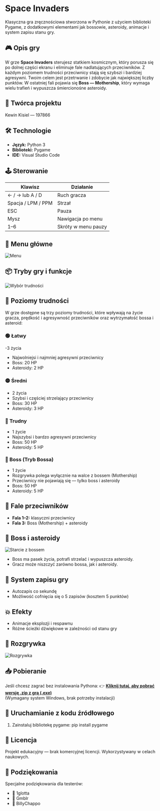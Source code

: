 # Space Invaders
Klasyczna gra zręcznościowa stworzona w Pythonie z użyciem biblioteki Pygame, z dodatkowymi elementami jak bossowie, asteroidy, animacje i system zapisu stanu gry.

## 🎮 Opis gry
W grze **Space Invaders** sterujesz statkiem kosmicznym, który porusza się po dolnej części ekranu i eliminuje fale nadlatujących przeciwników. Z każdym poziomem trudności przeciwnicy stają się szybszi i bardziej agresywni.
Twoim celem jest przetrwanie i zdobycie jak największej liczby punktów. W ostatniej fali pojawia się **Boss — Mothership**, który wymaga wielu trafień i wypuszcza śmiercionośne asteroidy.

## 🧠 Twórca projektu
Kewin Kisiel — 197866  

## 🛠️ Technologie
- **Język:** Python 3  
- **Biblioteki:** Pygame  
- **IDE:** Visual Studio Code

## 🕹️ Sterowanie
| Klawisz | Działanie                        |
|--------|-----------------------------------|
| ← / → lub A / D | Ruch gracza              |
| Spacja / LPM / PPM | Strzał                |
| ESC    | Pauza                             |
| Mysz   | Nawigacja po menu                 |
| 1–6    | Skróty w menu pauzy               |

## 🧭 Menu główne
![Menu](Menu.png)

## 📦 Tryby gry i funkcje
![Wybór trudności](wybor_trudnosci.png)

## 🎯 Poziomy trudności
W grze dostępne są trzy poziomy trudności, które wpływają na życie gracza, prędkość i agresywność przeciwników oraz wytrzymałość bossa i asteroid:
### 🟢 Łatwy
-3 życia
- Najwolniejsi i najmniej agresywni przeciwnicy
- Boss: 20 HP
- Asteroidy: 2 HP
### 🟡 Średni
- 2 życia
- Szybsi i częściej strzelający przeciwnicy
- Boss: 30 HP
- Asteroidy: 3 HP
### 🔴 Trudny
- 1 życie
- Najszybsi i bardzo agresywni przeciwnicy
- Boss: 50 HP
- Asteroidy: 5 HP
### 👾 Boss (Tryb Bossa)
- 1 życie
- Rozgrywka polega wyłącznie na walce z bossem (Mothership)
- Przeciwnicy nie pojawiają się — tylko boss i asteroidy
- Boss: 50 HP
- Asteroidy: 5 HP

## 🌊 Fale przeciwników
- **Fala 1–2:** klasyczni przeciwnicy  
- **Fala 3:** Boss (Mothership) + asteroidy

## 👾 Boss i asteroidy
![Starcie z bossem](boss.png)
- Boss ma pasek życia, potrafi strzelać i wypuszcza asteroidy.  
- Gracz może niszczyć zarówno bossa, jak i asteroidy.

## 💾 System zapisu gry
- Autozapis co sekundę  
- Możliwość cofnięcia się o 5 zapisów (kosztem 5 punktów)

## 💥 Efekty
- Animacje eksplozji i respawnu  
- Różne ścieżki dźwiękowe w zależności od stanu gry

## 📸 Rozgrywka
![Rozgrywka](gra.png)

## 📥 Pobieranie
Jeśli chcesz zagrać bez instalowania Pythona:
👉 **[Kliknij tutaj, aby pobrać wersję .zip z grą (.exe)](link_do_zipa)**  
(Wymagany system Windows, brak potrzeby instalacji)

## 🚀 Uruchamianie z kodu źródłowego
1. Zainstaluj bibliotekę pygame:
   pip install pygame
   
## 🧾 Licencja
Projekt edukacyjny — brak komercyjnej licencji. Wykorzystywany w celach naukowych.

## 🙌 Podziękowania
Specjalne podziękowania dla testerów:
- 👤 1glotta
- 👤 Gmblr
- 👤 BillyChappo
